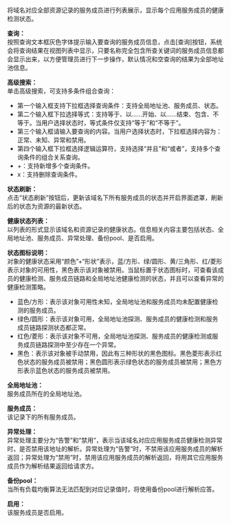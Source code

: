 将域名对应全部资源记录的服务成员进行列表展示，显示每个应用服务成员的健康检测状态。

**查询：**  
按照查询文本框灰色字体提示输入要查询的服务成员信息，点击[查询]按钮，系统会将查询结果在视图列表中显示，只要名称完全包含所查关键词的服务成员信息都会显示出来，以方便管理员进行下一步操作，默认情况和空查询的结果为全部地址池信息。

**高级搜索：**  
单击高级搜索，可支持多条件组合查询：
- 第一个输入框支持下拉框选择查询条件：支持全局地址池、服务成员、状态。
- 第二个输入框下拉选择等式：支持等于、以......开始、以......结束、包含、不等于。当用户选择状态时，等式条件仅支持“等于”和“不等于”。
- 第三个输入框请输入要查询的内容。当用户选择状态时，下拉框选择内容为：正常、未知、异常和禁用。
- 第四个输入框下拉框选择逻辑运算符，支持选择“并且”和“或者”，支持多个查询条件的组合关系查询。
- +：支持新增多个查询条件。
- x：支持删除查询条件。

**状态刷新：**  
点击“状态刷新”按钮后，更新该域名下所有服务成员的状态并开启界面遮罩，刷新后的状态为资源的最新状态。

**健康状态列表：**  
以列表的形式显示该域名和资源记录的健康状态。信息相关内容主要包括状态、全局地址池、服务成员、异常处理、备份pool、是否启用。

**状态图标说明：**  
对象的健康状态采用“颜色”+“形状”表示，蓝/方形、绿/圆形、黄/三角形、红/菱形表示对象的可用性，黑色表示该对象被禁用。当鼠标置于状态图标时，可查看该成员的健康检测、服务成员链路和全局地址池健康检测的状态，并且可以查看异常的健康检测策略。
- 蓝色/方形：表示该对象可用性未知，全局地址池和服务成员均未配置健康检测的服务成员。
- 绿色/圆形：表示该对象可用，全局地址池探测、服务成员的健康检测和服务成员链路探测状态都正常。
- 红色/菱形：表示该对象不可用，全局地址池探测、服务成员的健康检测或服务成员链路探测中至少存在一个异常。
- 黑色：表示该对象被手动禁用，因此有三种形状的黑色图标。黑色菱形表示红色状态的服务成员被禁用；黑色圆形表示绿色状态的服务成员被禁用；黑色方形表示蓝色状态的服务成员被禁用。

**全局地址池：**  
服务成员所在的全局地址池。

**服务成员：**  
该记录下的所有服务成员。

**异常处理：**  
异常处理主要分为“告警”和“禁用”，表示当该域名对应应用服务成员健康检测异常时，是否禁用该地址的解析。异常处理为“告警”时，不禁用该应用服务成员的解析返回；异常处理为“禁用”时，禁用该应用服务成员的解析返回，将用其它应用服务成员作为解析结果返回给请求方。

**备份pool：**  
当所有负载均衡算法无法匹配到对应记录值时，将使用备份pool进行解析应答。

**启用：**  
该服务成员是否启用。
